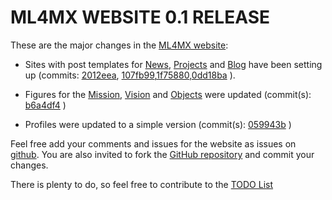 
# ML4MX WEBSITE 0.1 RELEASE

These are the major changes in the [ML4MX website](https://ml4mx.github.io/website/):


* Sites with post templates for [News](https://ml4mx.github.io/website/news/index.html), [Projects](https://ml4mx.github.io/website/projects/index.html) and [Blog](https://ml4mx.github.io/website/blog/index.html) have been setting up (commits: [2012eea](https://github.com/ML4MX/website/commit/2012eea65e0817190b8aba61c60d99ef0b98a29d), [107fb99](https://github.com/ML4MX/website/commit/107fb9938c18667d99a17d622fbbf7d4a8b733b5),[1f75880](https://github.com/ML4MX/website/commit/1f7588042deb937ccd472300131fb7ca559e4afc),[0dd18ba](https://github.com/ML4MX/website/commit/0dd18bae03bacb1db82bee276b976a4dfd5208fd) ).

* Figures for the  [Mission](https://github.com/ML4MX/website/tree/master/assets/images/mission),
[Vision](https://github.com/ML4MX/website/tree/master/assets/images/vision) and [Objects](https://github.com/ML4MX/website/tree/master/assets/images/objects) were updated
 (commit(s): [b6a4df4](https://github.com/ML4MX/website/commit/b6a4df40a32abeb2da85812270d474d532533169) )

* Profiles were updated to a simple version (commit(s): [059943b](https://github.com/ML4MX/website/commit/059943b3c8d139915dff8153efd1ba28bdb55028) )

Feel free add your comments and issues for the website as issues on [github](https://github.com/ML4MX/website/issues).
You are also invited to fork the [GitHub repository](https://github.com/ML4MX/website) and commit your changes.

There is plenty to do, so feel free to contribute to the [TODO List](https://github.com/ML4MX/website/blob/master/docs/TODO.md)
